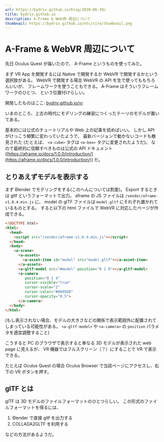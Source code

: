 ```yaml
---
url: https://bydriv.github.io/blog/2020-06-30/
title: bydriv.github.io
description: A-Frame & WebVR 周辺について
thumbnail: https://bydriv.github.io/etc/site/thumbnail.png
---
```


# A-Frame & WebVR 周辺について

先日 Oculus Quest が届いたので、 A-Frame というものを使ってみた。

まず VR App を開発するには Native で開発するか WebVR で開発するかという選択肢がある。
WebVR で開発する場合 WebVR の API を生で使ってももちろんいいが、
フレームワークを使うこともできる。 A-Frame はそういうフレームワークのひとつ、
という位置付けらしい。

開発したものはここ: [bydriv.github.io/vr](/vr)

いまのところ、上古の時代にモデリングの練習につくったテーリのモデルが置いてある。

基本的には公式のチュートリアルや Web 上の記事を読めばいい。
しかし API がけっこう頻繁に変わっていたようで、
最新バージョンで動かないコードも散見された
(たとえば、 `<a-cube>` タグは `<a-box>` タグに変更されたようだ)。
なので最終的に信頼すべきものは公式の API ドキュメント
([https://aframe.io/docs/1.0.0/introduction/](https://aframe.io/docs/1.0.0/introduction/)) だ。

## とりあえずモデルを表示する

まず Blender でモデリングをする(このへんについては割愛)。
Export するときは gltf というフォーマットで出力。
aframe の JS ファイルは `/vendor/aframe-v1.0.4.min.js` に、
model の glTF ファイルは `model.gltf` にそれぞれ置かれているものとする。
すると以下の html ファイルで WebVR に対応したページが作成できる。

```html
<!DOCTYPE html>
<html>
  <head>
    <script src="/vendor/aframe-v1.0.4.min.js"></script>
  </head>
  <body>
    <a-scene>
      <a-assets>
        <a-asset-item id="model" src="model.gltf"></a-asset-item>
      </a-assets>
      <a-gltf-model src="#model" position="0 1 0"></a-gltf-model>
      <a-camera
         position="0 1 4"
         cursor-visible="true"
         cursor-scale="2"
         cursor-color="#0095DD"
         cursor-opacity="0.5">
      </a-camera>
  </body>
</html>
```

(もし表示されない場合、モデルの大きさなどの関係で表示範囲外に配置されてしまっている可能性がある。
`<a-gltf-model>` や `<a-camera>` の `position` パラメタを適宜調整すること)

こうすると PC のブラウザで表示すると単なる 3D モデルが表示された web page に見えるが、
VR 機器ではフルスクリーン（？）にすることで VR で表示できる。

たとえば Oculus Quest の場合 Oculus Browser で当該ページにアクセスし、右下の VR ボタンを押す。

## glTF とは

glTF は 3D モデルのファイルフォーマットのひとつらしい。
この形式のファイルフォーマットを得るには、

1. Blender で直接 gltf を出力する
2. COLLADA2GLTF を利用する

などの方法があるようだ。
